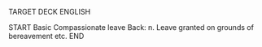 TARGET DECK
ENGLISH

START
Basic
Compassionate leave
Back: n. Leave granted on grounds of bereavement etc.
END
